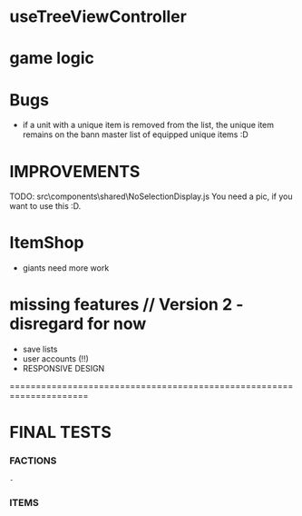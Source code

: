 
# useTreeViewController

# game logic

# Bugs
- if a unit with a unique item is removed from the list, the unique item remains on the bann master list of equipped unique items :D

# IMPROVEMENTS

TODO: src\components\shared\NoSelectionDisplay.js
You need a pic, if you want to use this :D.

# ItemShop

- giants need more work

# missing features // Version 2 - disregard for now

- save lists
- user accounts (!!)
- RESPONSIVE DESIGN


=====================================================================
# FINAL TESTS 

### FACTIONS
    - 

### ITEMS 
